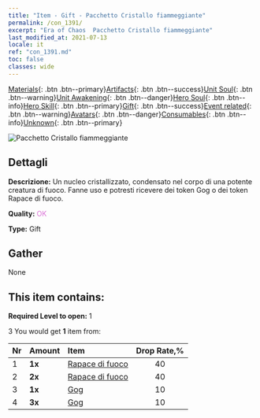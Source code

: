 ```yaml
---
title: "Item - Gift - Pacchetto Cristallo fiammeggiante"
permalink: /con_1391/
excerpt: "Era of Chaos  Pacchetto Cristallo fiammeggiante"
last_modified_at: 2021-07-13
locale: it
ref: "con_1391.md"
toc: false
classes: wide
---
```

 [Materials](/ItemsIT/){: .btn .btn--primary}[Artifacts](/ItemsIT/Artifacts/){: .btn .btn--success}[Unit Soul](/ItemsIT/UnitSoul/){: .btn .btn--warning}[Unit Awakening](/ItemsIT/UnitAwakening/){: .btn .btn--danger}[Hero Soul](/ItemsIT/HeroSoul/){: .btn .btn--info}[Hero Skill](/ItemsIT/HeroSkill/){: .btn .btn--primary}[Gift](/ItemsIT/Gift/){: .btn .btn--success}[Event related](/ItemsIT/Events/){: .btn .btn--warning}[Avatars](/ItemsIT/Avatars/){: .btn .btn--danger}[Consumables](/ItemsIT/Consumables/){: .btn .btn--info}[Unknown](/ItemsIT/Unknown/){: .btn .btn--primary}

 ![Pacchetto Cristallo fiammeggiante](/images/t/i_907005.png)

## Dettagli
 **Descrizione:** Un nucleo cristallizzato, condensato nel corpo di una potente creatura di fuoco. Fanne uso e potresti ricevere dei token Gog o dei token Rapace di fuoco.

 **Quality:** <span style="color: #DA70D6">OK</span>

 **Type:** Gift

## Gather

  None

## This item contains:

 **Required Level to open:** 1

 3 You would get **1** item  from:

  | Nr | Amount |     Item    | Drop Rate,% |
  |:---|:-------|:------------|:---------:|
  | 1 |  **1x** | [Rapace di fuoco](/ItemsIT/unt_268/) | 40 | 
  | 2 |  **2x** | [Rapace di fuoco](/ItemsIT/unt_268/) | 40 | 
  | 3 |  **1x** | [Gog](/ItemsIT/unt_227/) | 10 | 
  | 4 |  **3x** | [Gog](/ItemsIT/unt_227/) | 10 | 
